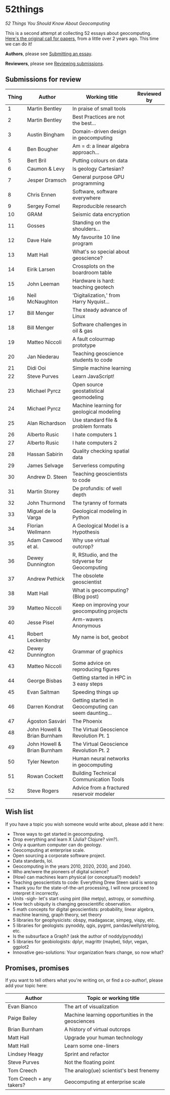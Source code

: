 # 52things
_52 Things You Should Know About Geocomputing_

This is a second attempt at collecting 52 essays about geocomputing. [Here's the original call for papers](https://agilescientific.com/blog/2014/12/29/geocomputing-call-for-papers), from a little over 2 years ago. This time we can do it!

**Authors**, please see [Submitting an essay](Submitting_an_essay.md).

**Reviewers**, please see [Reviewing submissions](Reviewing_submissions.md).

## Submissions for review

| Thing | Author           | Working title                       | Reviewed by |
| ----- | ---------------- | ----------------------------------- | ----------- |
|    1  | Martin Bentley   | In praise of small tools            |             |
|    2  | Martin Bentley   | Best Practices are not the best...  |             |
|    3  | Austin Bingham   | Domain-driven design in geocomputing|             |
|    4  | Ben Bougher      | Am = d: a linear algebra approach...|             |
|    5  | Bert Bril        | Putting colours on data             |             |
|    6  | Caumon & Levy    | Is geology Cartesian?               |             |
|    7  | Jesper Dramsch   | General purpose GPU programming     |             |
|    8  | Chris Ennen      | Software, software everywhere       |             |
|    9  | Sergey Fomel     | Reproducible research               |             |
|   10  | GRAM             | Seismic data encryption             |             |
|   11  | Gosses           | Standing on the shoulders...        |             |
|   12  | Dave Hale        | My favourite 10 line program        |             |
|   13  | Matt Hall        | What's so special about geoscience? |             |
|   14  | Eirik Larsen     | Crossplots on the boardroom table   |             |
|   15  | John Leeman      | Hardware is hard: teaching geotech  |             |
|   16  | Neil McNaughton  | 'Digitalization,' from Harry Nyquist... |         |
|   17  | Bill Menger      | The steady advance of Linux         |             |
|   18  | Bill Menger      | Software challenges in oil & gas    |             |
|   19  | Matteo Niccoli   | A fault colourmap prototype         |             |
|   20  | Jan Niederau     | Teaching geoscience students to code|             |
|   21  | Didi Ooi         | Simple machine learning             |             |
|   22  | Steve Purves     | Learn JavaScript!                   |             |
|   23  | Michael Pyrcz    | Open source geostatistical geomodeling |          |
|   24  | Michael Pyrcz    | Machine learning for geological modeling |          |
|   25  | Alan Richardson  | Use standard file & problem formats |             |
|   26  | Alberto Rusic    | I hate computers 1                  |             |
|   27  | Alberto Rusic    | I hate computers 2                  |             |
|   28  | Hassan Sabirin   | Quality checking spatial data       |             |
|   29  | James Selvage    | Serverless computing                |             |
|   30  | Andrew D. Steen  | Teaching geoscientists to code      |             |
|   31  | Martin Storey    | De profundis: of well depth         |             |
|   32  | John Thurmond    | The tyranny of formats              |             |   
|   33  | Miguel de la Varga | Geological modeling in Python     |             |   
|   34  | Florian Wellmann | A Geological Model is a Hypothesis  |             |
|   35  | Adam Cawood et al. | Why use virtual outcrop?          |             |
|   36  | Dewey Dunnington | R, RStudio, and the tidyverse for Geocomputing  | |
|   37  | Andrew Pethick   | The obsolete geoscientist           |             |
|   38  | Matt Hall        | What is geocomputing? (Blog post)   |             |
|   39  | Matteo Niccoli   | Keep on improving your geocomputing projects | |
|   40  | Jesse Pisel      | Arm-wavers Anonymous                |             |
|   41  | Robert Leckenby  | My name is bot, geobot              |             |
|   42  | Dewey Dunnington | Grammar of graphics                 |             |
|   43  | Matteo Niccoli   | Some advice on reproducing figures  |             |
|   44  | George Bisbas    | Getting started in HPC in 3 easy steps    |             |
|   45  | Evan Saltman     | Speeding things up                  |             |
|   46  | Darren Kondrat   | Getting started in Geocomputing can seem daunting...|             |
|   47  | Ágoston Sasvári   | The Phoenix |             |
|   48  | John Howell & Brian Burnham   | The Virtual Geoscience Revolution Pt. 1   |             |
|   49  | John Howell & Brian Burnham   | The Virtual Geoscience Revolution Pt. 2   |             |
|   50  | Tyler Newton   | Human neural networks in geocomputing |             |
|   51  | Rowan Cockett  | Building Technical Communication Tools |             |
|   52  | Steve Rogers  | Advice from a fractured reservoir modeler |             |

## Wish list

If you have a topic you wish someone would write about, please add it here:

- Three ways to get started in geocomputing.
- Drop everything and learn X (Julia? Clojure? vim?).
- Only a quantum computer can do geology.
- Geocomputing at enterprise scale.
- Open sourcing a corporate software project.
- Data standards, lol.
- Geocomputing in the years 2010, 2020, 2030, and 2040.
- Who are/were the pioneers of digital science?
- (How) can machines learn physical (or conceptual?) models?
- Teaching geoscientists to code: Everything Drew Steen said is wrong
- Thank you for the state-of-the-art processing, I will now proceed to interpret it incorrectly.
- Units -sigh- let's start using pint (like metpy), astropy, or _something_.
- How tech ubiquity is changing geoscientific observation.
- 5 math concepts for digital geoscientists: probability, linear algebra, machine learning, graph theory, set theory
- 5 libraries for geophysicists: obspy, madagascar, simpeg, vispy, etc.
- 5 libraries for geologists: pynoddy, qgis, pygmt, pandas/welly/striplog, etc.
- Is the subsurface a Graph? (ask the author of noddy/pynoddy)
- 5 libraries for geobiologists: dplyr, magrittr (maybe), tidyr, vegan, ggplot2
- Innovative geo-solutions: Your organization fears change, so now what?

## Promises, promises

If you want to tell others what you're writing on, or find a co-author!, please add your topic here:

| Author           | Topic or working title                                |
| ---------------- | ----------------------------------------------------- |
| Evan Bianco      | The art of visualization                              |
| Paige Bailey     | Machine learning opportunities in the geosciences     |
| Brian Burnham    | A history of virtual outcrops                         |
| Matt Hall        | Upgrade your human technology                         |
| Matt Hall        | Learn some one-liners                                 |
| Lindsey Heagy    | Sprint and refactor                                   |
| Steve Purves     | Not the floating point                                |
| Tom Creech       | The analog(ue) scientist's best frenemy               |
| Tom Creech + any takers? | Geocomputing at enterprise scale              |
